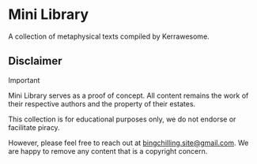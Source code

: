 # Mini Library
A collection of metaphysical texts compiled by Kerrawesome.

## Disclaimer

>[!IMPORTANT]
>Mini Library serves as a proof of concept. All content remains the work of their respective authors and the property of their estates.
>
>This collection is for educational purposes only, we do not endorse or facilitate piracy. 
>
>However, please feel free to reach out at [bingchilling.site@gmail.com](mailto:bingchilling.site@gmail.com). We are happy to remove any content that is a copyright concern.
